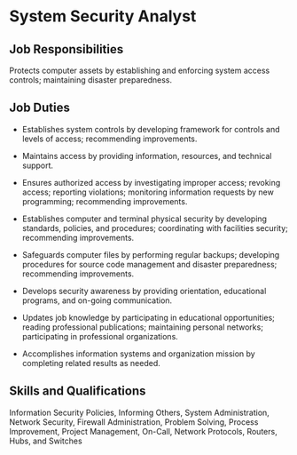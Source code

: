 # System Security Analyst

## Job Responsibilities

Protects computer assets by establishing and enforcing system access controls; maintaining disaster preparedness.

## Job Duties

* Establishes system controls by developing framework for controls and levels of access; recommending improvements.

* Maintains access by providing information, resources, and technical support.

* Ensures authorized access by investigating improper access; revoking access; reporting violations; monitoring information requests by new programming; recommending improvements.

* Establishes computer and terminal physical security by developing standards, policies, and procedures; coordinating with facilities security; recommending improvements.

* Safeguards computer files by performing regular backups; developing procedures for source code management and disaster preparedness; recommending improvements.

* Develops security awareness by providing orientation, educational programs, and on-going communication.

* Updates job knowledge by participating in educational opportunities; reading professional publications; maintaining personal networks; participating in professional organizations.

* Accomplishes information systems and organization mission by completing related results as needed.

## Skills and Qualifications

Information Security Policies, Informing Others, System Administration, Network Security, Firewall Administration, Problem Solving, Process Improvement, Project Management, On-Call, Network Protocols, Routers, Hubs, and Switches

